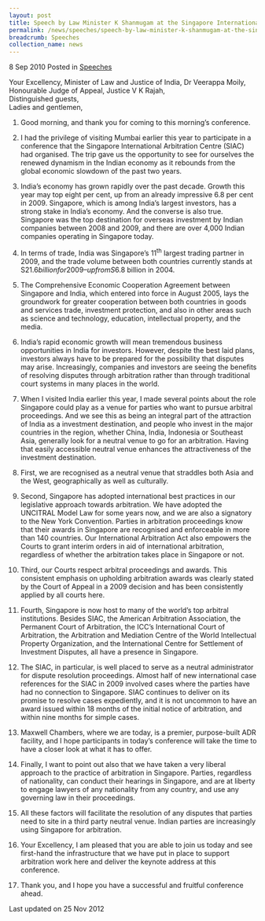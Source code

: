```yaml
---
layout: post
title: Speech by Law Minister K Shanmugam at the Singapore International Arbitration Centre's "India: Prime Global Business Destination - An Arbitral Perspective" Conference
permalink: /news/speeches/speech-by-law-minister-k-shanmugam-at-the-singapore-international-arbitration-centre-s-india
breadcrumb: Speeches
collection_name: news
---
```


8 Sep 2010 Posted in [Speeches](/news/speeches)

Your Excellency, Minister of Law and Justice of India, Dr Veerappa Moily,    
Honourable Judge of Appeal, Justice V K Rajah,    
Distinguished guests,    
Ladies and gentlemen,    

1. Good morning, and thank you for coming to this morning’s conference.

2. I had the privilege of visiting Mumbai earlier this year to participate in a conference that the Singapore International Arbitration Centre (SIAC) had organised. The trip gave us the opportunity to see for ourselves the renewed dynamism in the Indian economy as it rebounds from the global economic slowdown of the past two years.

3. India’s economy has grown rapidly over the past decade. Growth this year may top eight per cent, up from an already impressive 6.8 per cent in 2009. Singapore, which is among India’s largest investors, has a strong stake in India’s economy. And the converse is also true. Singapore was the top destination for overseas investment by Indian companies between 2008 and 2009, and there are over 4,000 Indian companies operating in Singapore today.

4. In terms of trade, India was Singapore’s 11<sup>th</sup> largest trading partner in 2009, and the trade volume between both countries currently stands at S$21.6 billion for 2009 – up from S$6.8 billion in 2004.

5. The Comprehensive Economic Cooperation Agreement between Singapore and India, which entered into force in August 2005, lays the groundwork for greater cooperation between both countries in goods and services trade, investment protection, and also in other areas such as science and technology, education, intellectual property, and the media.

6. India’s rapid economic growth will mean tremendous business opportunities in India for investors. However, despite the best laid plans, investors always have to be prepared for the possibility that disputes may arise. Increasingly, companies and investors are seeing the benefits of resolving disputes through arbitration rather than through traditional court systems in many places in the world.

7. When I visited India earlier this year, I made several points about the role Singapore could play as a venue for parties who want to pursue arbitral proceedings. And we see this as being an integral part of the attraction of India as a investment destination, and people who invest in the major countries in the region, whether China, India, Indonesia or Southeast Asia, generally look for a neutral venue to go for an arbitration. Having that easily accessible neutral venue enhances the attractiveness of the investment destination.

8. First, we are recognised as a neutral venue that straddles both Asia and the West, geographically as well as culturally.

9. Second, Singapore has adopted international best practices in our legislative approach towards arbitration. We have adopted the UNCITRAL Model Law for some years now, and we are also a signatory to the New York Convention. Parties in arbitration proceedings know that their awards in Singapore are recognised and enforceable in more than 140 countries. Our International Arbitration Act also empowers the Courts to grant interim orders in aid of international arbitration, regardless of whether the arbitration takes place in Singapore or not.

10. Third, our Courts respect arbitral proceedings and awards. This consistent emphasis on upholding arbitration awards was clearly stated by the Court of Appeal in a 2009 decision and has been consistently applied by all courts here.

11. Fourth, Singapore is now host to many of the world’s top arbitral institutions. Besides SIAC, the American Arbitration Association, the Permanent Court of Arbitration, the ICC’s International Court of Arbitration, the Arbitration and Mediation Centre of the World Intellectual Property Organization, and the International Centre for Settlement of Investment Disputes, all have a presence in Singapore.

12. The SIAC, in particular, is well placed to serve as a neutral administrator for dispute resolution proceedings. Almost half of new international case references for the SIAC in 2009 involved cases where the parties have had no connection to Singapore. SIAC continues to deliver on its promise to resolve cases expediently, and it is not uncommon to have an award issued within 18 months of the initial notice of arbitration, and within nine months for simple cases.

13. Maxwell Chambers, where we are today, is a premier, purpose-built ADR facility, and I hope participants in today’s conference will take the time to have a closer look at what it has to offer.

14. Finally, I want to point out also that we have taken a very liberal approach to the practice of arbitration in Singapore. Parties, regardless of nationality, can conduct their hearings in Singapore, and are at liberty to engage lawyers of any nationality from any country, and use any governing law in their proceedings.

15. All these factors will facilitate the resolution of any disputes that parties need to site in a third party neutral venue. Indian parties are increasingly using Singapore for arbitration.

16. Your Excellency, I am pleased that you are able to join us today and see first-hand the infrastructure that we have put in place to support arbitration work here and deliver the keynote address at this conference.

17. Thank you, and I hope you have a successful and fruitful conference ahead.

<p class="right-side-updated">Last updated on 25 Nov 2012</p>
